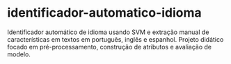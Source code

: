 # identificador-automatico-idioma
Identificador automático de idioma usando SVM e extração manual de características em textos em português, inglês e espanhol. Projeto didático focado em pré-processamento, construção de atributos e avaliação de modelo.
